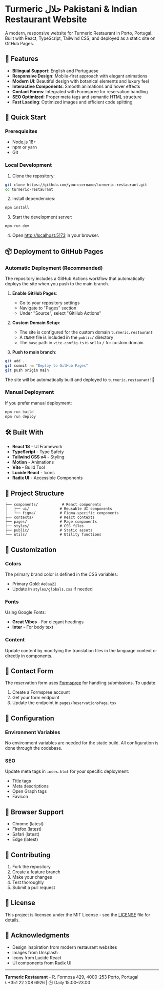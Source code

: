 # Turmeric حلال Pakistani & Indian Restaurant Website

A modern, responsive website for Turmeric Restaurant in Porto, Portugal. Built with React, TypeScript, Tailwind CSS, and deployed as a static site on GitHub Pages.

## 🌟 Features

- **Bilingual Support**: English and Portuguese
- **Responsive Design**: Mobile-first approach with elegant animations
- **Modern UI**: Beautiful design with botanical elements and luxury feel
- **Interactive Components**: Smooth animations and hover effects
- **Contact Forms**: Integrated with Formspree for reservation handling
- **SEO Optimized**: Proper meta tags and semantic HTML structure
- **Fast Loading**: Optimized images and efficient code splitting

## 🚀 Quick Start

### Prerequisites

- Node.js 18+
- npm or yarn
- Git

### Local Development

1. Clone the repository:

```bash
git clone https://github.com/yourusername/turmeric-restaurant.git
cd turmeric-restaurant
```

2. Install dependencies:

```bash
npm install
```

3. Start the development server:

```bash
npm run dev
```

4. Open [http://localhost:5173](http://localhost:5173) in your browser.

## 📦 Deployment to GitHub Pages

### Automatic Deployment (Recommended)

The repository includes a GitHub Actions workflow that automatically deploys the site when you push to the main branch.

1. **Enable GitHub Pages**:

   - Go to your repository settings
   - Navigate to "Pages" section
   - Under "Source", select "GitHub Actions"

2. **Custom Domain Setup**:

   - The site is configured for the custom domain `turmeric.restaurant`
   - A `CNAME` file is included in the `public/` directory
   - The `base` path in `vite.config.ts` is set to `/` for custom domain

3. **Push to main branch**:

```bash
git add .
git commit -m "Deploy to GitHub Pages"
git push origin main
```

The site will be automatically built and deployed to `turmeric.restaurant`! 🎉

### Manual Deployment

If you prefer manual deployment:

```bash
npm run build
npm run deploy
```

## 🛠️ Built With

- **React 18** - UI Framework
- **TypeScript** - Type Safety
- **Tailwind CSS v4** - Styling
- **Motion** - Animations
- **Vite** - Build Tool
- **Lucide React** - Icons
- **Radix UI** - Accessible Components

## 📁 Project Structure

```
├── components/           # React components
│   ├── ui/              # Reusable UI components
│   └── figma/           # Figma-specific components
├── contexts/            # React contexts
├── pages/               # Page components
├── styles/              # CSS files
├── public/              # Static assets
└── utils/               # Utility functions
```

## 🎨 Customization

### Colors

The primary brand color is defined in the CSS variables:

- Primary Gold: `#e0aa22`
- Update in `styles/globals.css` if needed

### Fonts

Using Google Fonts:

- **Great Vibes** - For elegant headings
- **Inter** - For body text

### Content

Update content by modifying the translation files in the language context or directly in components.

## 📧 Contact Form

The reservation form uses [Formspree](https://formspree.io/) for handling submissions. To update:

1. Create a Formspree account
2. Get your form endpoint
3. Update the endpoint in `pages/ReservationsPage.tsx`

## 🔧 Configuration

### Environment Variables

No environment variables are needed for the static build. All configuration is done through the codebase.

### SEO

Update meta tags in `index.html` for your specific deployment:

- Title tags
- Meta descriptions
- Open Graph tags
- Favicon

## 📱 Browser Support

- Chrome (latest)
- Firefox (latest)
- Safari (latest)
- Edge (latest)

## 🤝 Contributing

1. Fork the repository
2. Create a feature branch
3. Make your changes
4. Test thoroughly
5. Submit a pull request

## 📄 License

This project is licensed under the MIT License - see the [LICENSE](LICENSE) file for details.

## 🙏 Acknowledgments

- Design inspiration from modern restaurant websites
- Images from Unsplash
- Icons from Lucide React
- UI components from Radix UI

---

**Turmeric Restaurant** - R. Formosa 429, 4000-253 Porto, Portugal  
📞 +351 22 208 6926 | 🕒 Daily 15:00–23:00
